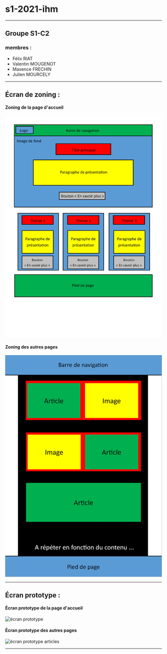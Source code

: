 # s1-2021-ihm

---

## Groupe S1-C2
 
 ### membres :
  - Félix RIAT
  - Valentin MOUGENOT
  - Maxence FRECHIN
  - Julien MOURCELY

---

## Écran de zoning :

#### Zoning de la page d'accueil

![écran de zoning](doc/ecran_zoning.jpg)

#### Zoning des autres pages

![écran de zoning articles](doc/ecran_zoning_article.jpg)

---

## Écran prototype :

#### Écran prototype de la page d'accueil

![écran prototype](doc/ecran_prototype_accueil.jpg)

#### Écran prototype des autres pages

![écran prototype articles](doc/ecran_prototype_article.jpg)

---


